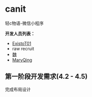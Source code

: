 # canit
轻c物语-微信小程序

**开发人员列表：**

- [ExistoT01](https://github.com/ExistoT01?tab=repositories)
- raw recruit
- [魏](https://github.com/zxxcccvvv?tab=repositories)
- [MaryQing](https://github.com/MaryQing?tab=repositories)

## 第一阶段开发需求(4.2 - 4.5)

完成布局设计

